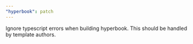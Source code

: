 ```yaml
---
"hyperbook": patch
---
```


Ignore typescript errors when building hyperbook. This should be handled by template authors.
